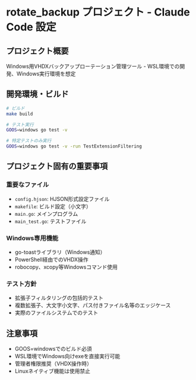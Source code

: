 # rotate_backup プロジェクト - Claude Code 設定

## プロジェクト概要
Windows用VHDXバックアップローテーション管理ツール - WSL環境での開発、Windows実行環境を想定

## 開発環境・ビルド
```bash
# ビルド
make build

# テスト実行
GOOS=windows go test -v

# 特定テストのみ実行
GOOS=windows go test -v -run TestExtensionFiltering
```

## プロジェクト固有の重要事項

### 重要なファイル
- `config.hjson`: HJSON形式設定ファイル
- `makefile`: ビルド設定（小文字）
- `main.go`: メインプログラム
- `main_test.go`: テストファイル

### Windows専用機能
- go-toastライブラリ（Windows通知）
- PowerShell経由でのVHDX操作
- robocopy、xcopy等Windowsコマンド使用

### テスト方針
- 拡張子フィルタリングの包括的テスト
- 複数拡張子、大文字小文字、パス付きファイル名等のエッジケース
- 実際のファイルシステムでのテスト

## 注意事項
- GOOS=windowsでのビルド必須
- WSL環境でWindows向けexeを直接実行可能
- 管理者権限推奨（VHDX操作時）
- Linuxネイティブ機能は使用禁止